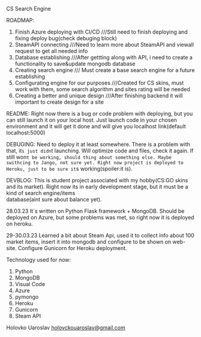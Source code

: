 CS Search Engine

ROADMAP:
1. Finish Azure deploying with CI/CD    ///Still need to finish deploying and fixing deploy bug(check debuging block)
2. SteamAPI connecting    ///Need to learn more about SteamAPI and viewall request to get all needed info
3. Database establishing    ///After gettting along with API, i need to create a functionality to save&update mongodb database
4. Creating search engine    /// Must create a base search engine for a future establishing
5. Configurating engine for our purposes    ///Created for CS skins, must work with them, some search algorithm and sites rating will be needed
6. Creating a better and unique design ///After finishing backend it will important to create design for a site


README:
Right now there is a bug or code problem with deploying, but you can still launch it on your local host. Just launch code in your chosen environment and it will get it done and will give you localhost link(default localhost:5000)


DEBUGING:
Need to deploy it at least somewhere. There is a problem with that, it`s just didn`t launching. Will optimize code and files, check it again. If still won`t be working, should thing about something else. Maybe swithcing to Jango, not sure yet.
Right now project is deployed to Heroku, just to be sure it`s working(spoiler:it is). 

DEVBLOG:
This is student project associated with my hobby(CS:GO skins and its market). Right now its in early development stage, but it must be a kind of search engine/items  
database(aint sure about balance yet). 

28.03.23 It`s written on Python Flask framework + MongoDB. Should be deployed on Azure, but some problems was met, so right now it is deployed on heroku.

29-30.03.23 Learned a bit about Steam Api, used it to collect info about 100 market items, insert it into mongodb and configure to be shown on web-site.
Configure Gunicorn for Heroku deployment.

Technology used for now:
1. Python
2. MongoDB
3. Visual Code
4. Azure
5. pymongo
6. Heroku
7. Gunicorn
8. Steam API

Holovko Uaroslav
holovckouaroslav@gmail.com
